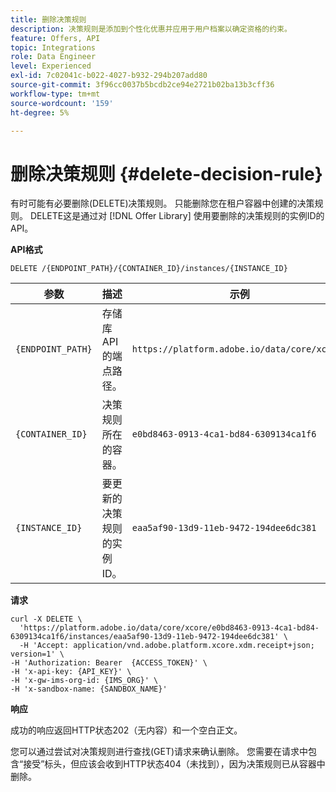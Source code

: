 ```yaml
---
title: 删除决策规则
description: 决策规则是添加到个性化优惠并应用于用户档案以确定资格的约束。
feature: Offers, API
topic: Integrations
role: Data Engineer
level: Experienced
exl-id: 7c02041c-b022-4027-b932-294b207add80
source-git-commit: 3f96cc0037b5bcdb2ce94e2721b02ba13b3cff36
workflow-type: tm+mt
source-wordcount: '159'
ht-degree: 5%

---
```


# 删除决策规则 {#delete-decision-rule}

有时可能有必要删除(DELETE)决策规则。 只能删除您在租户容器中创建的决策规则。 DELETE这是通过对 [!DNL Offer Library] 使用要删除的决策规则的实例ID的API。

**API格式**

```http
DELETE /{ENDPOINT_PATH}/{CONTAINER_ID}/instances/{INSTANCE_ID}
```

| 参数 | 描述 | 示例 |
| --------- | ----------- | ------- |
| `{ENDPOINT_PATH}` | 存储库API的端点路径。 | `https://platform.adobe.io/data/core/xcore/` |
| `{CONTAINER_ID}` | 决策规则所在的容器。 | `e0bd8463-0913-4ca1-bd84-6309134ca1f6` |
| `{INSTANCE_ID}` | 要更新的决策规则的实例ID。 | `eaa5af90-13d9-11eb-9472-194dee6dc381` |

**请求**

```shell
curl -X DELETE \
  'https://platform.adobe.io/data/core/xcore/e0bd8463-0913-4ca1-bd84-6309134ca1f6/instances/eaa5af90-13d9-11eb-9472-194dee6dc381' \
  -H 'Accept: application/vnd.adobe.platform.xcore.xdm.receipt+json; version=1' \
-H 'Authorization: Bearer  {ACCESS_TOKEN}' \
-H 'x-api-key: {API_KEY}' \
-H 'x-gw-ims-org-id: {IMS_ORG}' \
-H 'x-sandbox-name: {SANDBOX_NAME}'
```

**响应**

成功的响应返回HTTP状态202（无内容）和一个空白正文。

您可以通过尝试对决策规则进行查找(GET)请求来确认删除。 您需要在请求中包含“接受”标头，但应该会收到HTTP状态404（未找到），因为决策规则已从容器中删除。
